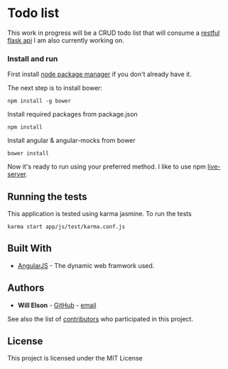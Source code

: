 # Todo list

This work in progress will be a CRUD todo list that will consume a [restful flask api](https://github.com/willelson/todo-list-API) I am also currently working on.


### Install and run

First install [node package manager](https://docs.npmjs.com/getting-started/installing-node) if you don't already have it. 

The next step is to install bower: 
```
npm install -g bower
```
Install required packages from package.json
```
npm install	
```
Install angular & angular-mocks from bower
```
bower install
```
Now it's ready to run using your preferred method. I like to use npm [live-server](https://www.npmjs.com/browse/keyword/live-server). 


## Running the tests

This application is tested using karma jasmine. To run the tests
```
karma start app/js/test/karma.conf.js
```

## Built With

* [AngularJS](http://www.angularjs.org/) - The dynamic web framwork used.


## Authors
* **Will Elson** - [GitHub](https://github.com/willelson) - [email](mailto:elson594@gmail.com)

See also the list of [contributors](https://github.com/willelson/Pygame-physics/contributors) who participated in this project.

## License

This project is licensed under the MIT License 